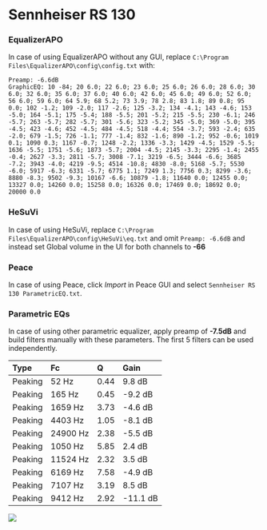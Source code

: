 # Sennheiser RS 130

### EqualizerAPO
In case of using EqualizerAPO without any GUI, replace `C:\Program Files\EqualizerAPO\config\config.txt`
with:
```
Preamp: -6.6dB
GraphicEQ: 10 -84; 20 6.0; 22 6.0; 23 6.0; 25 6.0; 26 6.0; 28 6.0; 30 6.0; 32 6.0; 35 6.0; 37 6.0; 40 6.0; 42 6.0; 45 6.0; 49 6.0; 52 6.0; 56 6.0; 59 6.0; 64 5.9; 68 5.2; 73 3.9; 78 2.8; 83 1.8; 89 0.8; 95 0.0; 102 -1.2; 109 -2.0; 117 -2.6; 125 -3.2; 134 -4.1; 143 -4.6; 153 -5.0; 164 -5.1; 175 -5.4; 188 -5.5; 201 -5.2; 215 -5.5; 230 -6.1; 246 -5.7; 263 -5.7; 282 -5.7; 301 -5.6; 323 -5.2; 345 -5.0; 369 -5.0; 395 -4.5; 423 -4.6; 452 -4.5; 484 -4.5; 518 -4.4; 554 -3.7; 593 -2.4; 635 -2.0; 679 -1.5; 726 -1.1; 777 -1.4; 832 -1.6; 890 -1.2; 952 -0.6; 1019 0.1; 1090 0.3; 1167 -0.7; 1248 -2.2; 1336 -3.3; 1429 -4.5; 1529 -5.5; 1636 -5.5; 1751 -5.6; 1873 -5.7; 2004 -4.5; 2145 -3.3; 2295 -1.4; 2455 -0.4; 2627 -3.3; 2811 -5.7; 3008 -7.1; 3219 -6.5; 3444 -6.6; 3685 -7.2; 3943 -4.0; 4219 -9.5; 4514 -10.8; 4830 -8.0; 5168 -5.7; 5530 -6.0; 5917 -6.3; 6331 -5.7; 6775 1.1; 7249 1.3; 7756 0.3; 8299 -3.6; 8880 -8.3; 9502 -9.3; 10167 -6.6; 10879 -1.8; 11640 0.0; 12455 0.0; 13327 0.0; 14260 0.0; 15258 0.0; 16326 0.0; 17469 0.0; 18692 0.0; 20000 0.0
```

### HeSuVi
In case of using HeSuVi, replace `C:\Program Files\EqualizerAPO\config\HeSuVi\eq.txt` and omit `Preamp:
-6.6dB` and instead set Global volume in the UI for both channels to **-66**

### Peace
In case of using Peace, click *Import* in Peace GUI and select `Sennheiser RS 130 ParametricEQ.txt`.

### Parametric EQs
In case of using other parametric equalizer, apply preamp of **-7.5dB** and build filters manually with
these parameters. The first 5 filters can be used independently.

| Type    | Fc       |    Q | Gain     |
|:--------|:---------|:-----|:---------|
| Peaking | 52 Hz    | 0.44 | 9.8 dB   |
| Peaking | 165 Hz   | 0.45 | -9.2 dB  |
| Peaking | 1659 Hz  | 3.73 | -4.6 dB  |
| Peaking | 4403 Hz  | 1.05 | -8.1 dB  |
| Peaking | 24900 Hz | 2.38 | -5.5 dB  |
| Peaking | 1050 Hz  | 5.85 | 2.4 dB   |
| Peaking | 11524 Hz | 2.32 | 3.5 dB   |
| Peaking | 6169 Hz  | 7.58 | -4.9 dB  |
| Peaking | 7107 Hz  | 3.19 | 8.5 dB   |
| Peaking | 9412 Hz  | 2.92 | -11.1 dB |

![](https://raw.githubusercontent.com/jaakkopasanen/AutoEq/master/results/headphonecom/sbaf-serious/Sennheiser%20RS%20130/Sennheiser%20RS%20130.png)
